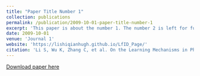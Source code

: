```yaml
---
title: "Paper Title Number 1"
collection: publications
permalink: /publication/2009-10-01-paper-title-number-1
excerpt: 'This paper is about the number 1. The number 2 is left for future work.'
date: 2009-10-01
venue: 'Journal 1'
website: 'https://lishiqianhugh.github.io/LfID_Page/'
citation: 'Li S, Wu K, Zhang C, et al. On the Learning Mechanisms in Physical Reasoning[J]. arXiv preprint arXiv:2210.02075, 2022.'
---
```



[Download paper here](https://arxiv.org/pdf/2210.02075.pdf)
